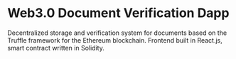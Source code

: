 # Web3.0 Document Verification Dapp
 
Decentralized storage and verification system for documents based on the Truffle framework for the Ethereum blockchain. Frontend built in React.js, smart contract written in Solidity.
